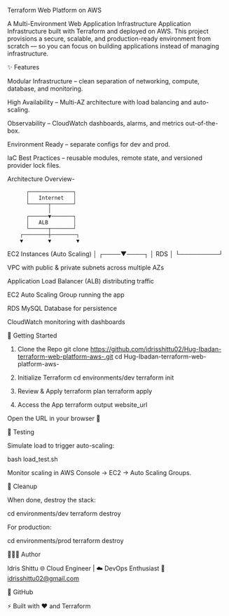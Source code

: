 Terraform Web Platform on AWS

 A Multi-Environment Web Application Infrastructure Application Infrastructure built with Terraform and deployed on AWS.
This project provisions a secure, scalable, and production-ready environment from scratch — so you can focus on building applications instead of managing infrastructure.

✨ Features

Modular Infrastructure – clean separation of networking, compute, database, and monitoring.

High Availability – Multi-AZ architecture with load balancing and auto-scaling.

Observability – CloudWatch dashboards, alarms, and metrics out-of-the-box.

Environment Ready – separate configs for dev and prod.

IaC Best Practices – reusable modules, remote state, and versioned provider lock files.

Architecture Overview-

          ┌──────────────┐
          │   Internet   │
          └──────┬───────┘
                 │
          ┌──────▼───────┐
          │   ALB        │
          └──────┬───────┘
        ┌────────┼────────┐
        ▼        ▼        ▼
   EC2 Instances (Auto Scaling)
        │
   ┌────▼────┐
   │  RDS    │
   └─────────┘



VPC with public & private subnets across multiple AZs

Application Load Balancer (ALB) distributing traffic

EC2 Auto Scaling Group running the app

RDS MySQL Database for persistence

CloudWatch monitoring with dashboards

🚀 Getting Started
1. Clone the Repo
git clone https://github.com/idrisshittu02/Hug-Ibadan-terraform-web-platform-aws-.git
cd Hug-Ibadan-terraform-web-platform-aws-

2. Initialize Terraform
cd environments/dev
terraform init

3. Review & Apply
terraform plan
terraform apply

4. Access the App
terraform output website_url


Open the URL in your browser 🎉

🧪 Testing

Simulate load to trigger auto-scaling:

bash load_test.sh


Monitor scaling in AWS Console → EC2 → Auto Scaling Groups.

🛑 Cleanup

When done, destroy the stack:

cd environments/dev
terraform destroy


For production:

cd environments/prod
terraform destroy

👨🏽‍💻 Author

Idris Shittu
🌐 Cloud Engineer | ☁️ DevOps Enthusiast
📩 idrisshittu02@gmail.com

🐙 GitHub

⚡ Built with ❤️ and Terraform

